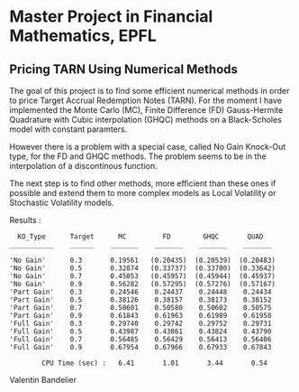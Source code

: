 # Master Project in Financial Mathematics, EPFL
## Pricing TARN Using Numerical Methods
The goal of this project is to find some efficient numerical methods in order to price Target Accrual Redemption Notes (TARN).
For the moment I have implemented the Monte Carlo (MC), Finite Difference (FD) Gauss-Hermite Quadrature with Cubic interpolation (GHQC) methods on a Black-Scholes model with constant paramters.

However there is a problem with a special case, called No Gain Knock-Out type, for the FD and GHQC methods. The problem seems to be in the interpolation of a discontinous function.

The next step is to find other methods, more efficient than these ones if possible and extend them to more complex models as Local Volatility or Stochastic Volatility models.

Results :

      KO_Type      Target      MC         FD        GHQC       QUAD  
    ___________    ______    _______    _______    _______    _______

    'No Gain'      0.3       0.19561   (0.20435)  (0.20539)  (0.20483)
    'No Gain'      0.5       0.32874   (0.33737)  (0.33700)  (0.33642)
    'No Gain'      0.7       0.45053   (0.45957)  (0.45944)  (0.45937)
    'No Gain'      0.9       0.56282   (0.57295)  (0.57276)  (0.57167)
    'Part Gain'    0.3       0.24546    0.24437    0.24448    0.24434
    'Part Gain'    0.5       0.38126    0.38157    0.38173    0.38152
    'Part Gain'    0.7       0.50601    0.50580    0.50602    0.50575
    'Part Gain'    0.9       0.61843    0.61963    0.61989    0.61958
    'Full Gain'    0.3       0.29740    0.29742    0.29752    0.29731
    'Full Gain'    0.5       0.43987    0.43861    0.43824    0.43790
    'Full Gain'    0.7       0.56485    0.56429    0.56413    0.56406
    'Full Gain'    0.9       0.67954    0.67966    0.67933    0.67843
    
            CPU Time (sec) :   6.41       1.01       3.44       0.54         

Valentin Bandelier
